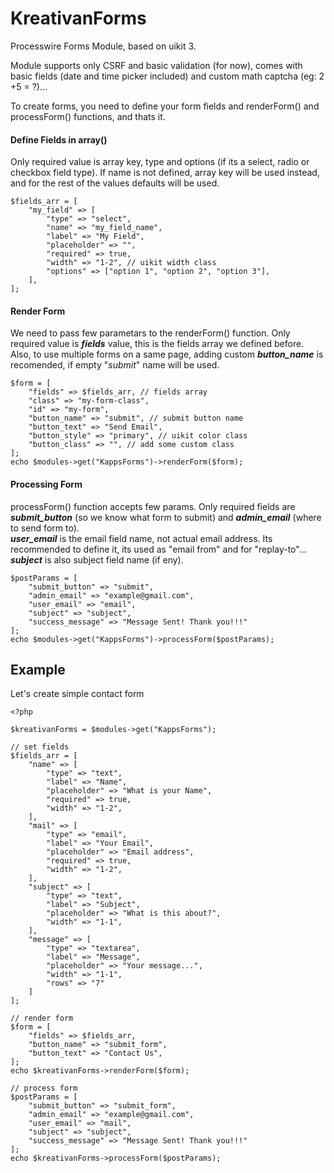 # KreativanForms
Processwire Forms Module, based on uikit 3.     

Module supports only CSRF and basic validation (for now), comes with basic fields (date and time picker included) and custom math captcha (eg: 2 +5 = ?)...

To create forms, you need to define your form fields and renderForm() and processForm() functions, and thats it.

#### Define Fields in array()
Only required value is array key, type and options (if its a select, radio or checkbox field type). If name is not defined, array key will be used instead, and for the rest of the values defaults will be used.
```
$fields_arr = [
    "my_field" => [
        "type" => "select",
        "name" => "my_field_name",  
        "label" => "My Field",
        "placeholder" => "",
        "required" => true,
        "width" => "1-2", // uikit width class
        "options" => ["option 1", "option 2", "option 3"],
    ],
];
```
#### Render Form
We need to pass few parametars to the renderForm() function. Only required value is ***fields*** value, this is the fields array we defined before. Also, to use multiple forms on a same page, adding custom ***button_name*** is recomended, if empty "*submit*" name will be used.
```
$form = [
    "fields" => $fields_arr, // fields array
    "class" => "my-form-class",
    "id" => "my-form",
    "button_name" => "submit", // submit button name
    "button_text" => "Send Email",
    "button_style" => "primary", // uikit color class
    "button_class" => "", // add some custom class
];
echo $modules->get("KappsForms")->renderForm($form);
```
#### Processing Form
processForm() function accepts few params. Only required fields are ***submit_button*** (so we know what form to submit) and ***admin_email*** (where to send form to).    
***user_email*** is the email field name, not actual email address. Its recommended to define it, its used as "email from" and for "replay-to"...    
***subject*** is also subject field name (if eny).
```
$postParams = [
    "submit_button" => "submit",
    "admin_email" => "example@gmail.com",
    "user_email" => "email",
    "subject" => "subject",
    "success_message" => "Message Sent! Thank you!!!"
];
echo $modules->get("KappsForms")->processForm($postParams);
```
## Example
Let's create simple contact form
```
<?php

$kreativanForms = $modules->get("KappsForms");

// set fields
$fields_arr = [
    "name" => [
        "type" => "text",
        "label" => "Name",
        "placeholder" => "What is your Name",
        "required" => true,
        "width" => "1-2",
    ],
    "mail" => [
        "type" => "email",
        "label" => "Your Email",
        "placeholder" => "Email address",
        "required" => true,
        "width" => "1-2",
    ],
    "subject" => [
        "type" => "text",
        "label" => "Subject",
        "placeholder" => "What is this about?",
        "width" => "1-1",
    ],
    "message" => [
        "type" => "textarea",
        "label" => "Message",
        "placeholder" => "Your message...",
        "width" => "1-1",
        "rows" => "7"
    ]
];

// render form
$form = [
    "fields" => $fields_arr,
    "button_name" => "submit_form",
    "button_text" => "Contact Us",
];
echo $kreativanForms->renderForm($form);

// process form
$postParams = [
    "submit_button" => "submit_form",
    "admin_email" => "example@gmail.com",
    "user_email" => "mail",
    "subject" => "subject",
    "success_message" => "Message Sent! Thank you!!!"
];
echo $kreativanForms->processForm($postParams);

```

